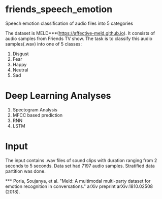 # friends_speech_emotion
Speech emotion classification of audio files into 5 categories


The dataset is MELD***(https://affective-meld.github.io). It consists of audio samples from Friends TV show.
The task is to classify this audio samples(.wav) into one of 5 classes:
1) Disgust
2) Fear
3) Happy
4) Neutral
5) Sad

# Deep Learning Analyses

1) Spectogram Analysis
2) MFCC based prediction
3) RNN
4) LSTM

# Input

The input contains .wav files of sound clips with duration ranging from 2 seconds to 5 seconds. Data set had 7197 audio samples. Stratified data partition was done.

*** Poria, Soujanya, et al. "Meld: A multimodal multi-party dataset for emotion recognition in conversations." arXiv preprint arXiv:1810.02508 (2018).
